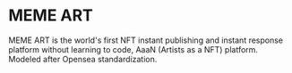 # MEME ART

MEME ART is the world's first NFT instant publishing and instant response platform without learning to code, AaaN (Artists as a NFT) platform. 
Modeled after Opensea standardization.



